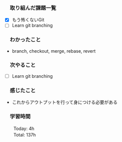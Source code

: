 ### 　取り組んだ課題一覧
- [x] もう怖くないGit
- [ ] Learn git branching
### 　わかったこと
* branch, checkout, merge, rebase, revert
### 　次やること
- [ ] Learn git branching
### 　感じたこと
* これからアウトプットを行って身につける必要がある
### 　学習時間
　　Today: 4h  
　　Total: 137h 
